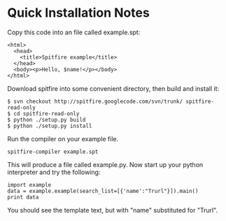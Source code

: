 # Quick Installation Notes #

Copy this code into an file called example.spt:
```
<html>
  <head>
    <title>Spitfire example</title>
  </head>
  <body><p>Hello, $name!</p></body>
</html>
```

Download spitfire into some convenient directory, then build and install it:
```
$ svn checkout http://spitfire.googlecode.com/svn/trunk/ spitfire-read-only
$ cd spitfire-read-only
$ python ./setup.py build
$ python ./setup.py install
```

Run the compiler on your example file.
```
spitfire-compiler example.spt
```
This will produce a file called example.py. Now start up your python interpreter and try the following:
```
import example
data = example.example(search_list=[{'name':"Trurl"}]).main()
print data
```

You should see the template text, but with "name" substituted for "Trurl".
